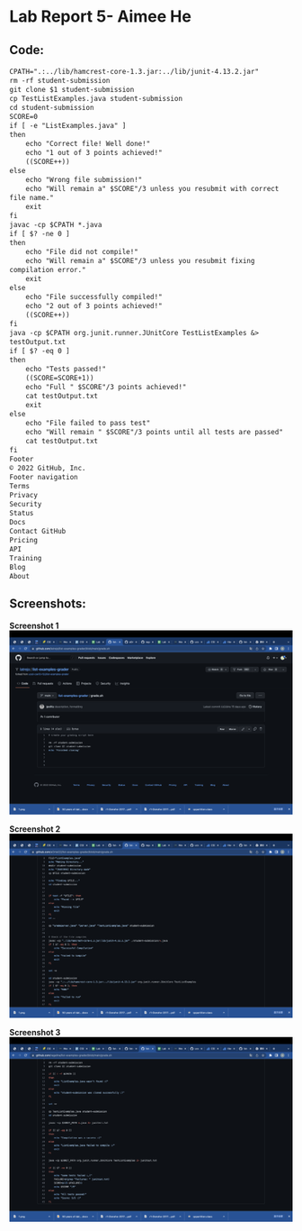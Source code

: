 # **Lab Report 5- Aimee He**

## Code:
```
CPATH=".:../lib/hamcrest-core-1.3.jar:../lib/junit-4.13.2.jar"
rm -rf student-submission
git clone $1 student-submission
cp TestListExamples.java student-submission
cd student-submission
SCORE=0
if [ -e "ListExamples.java" ]
then
    echo "Correct file! Well done!"
    echo "1 out of 3 points achieved!"
    ((SCORE++))
else
    echo "Wrong file submission!"
    echo "Will remain a" $SCORE"/3 unless you resubmit with correct file name."
    exit
fi
javac -cp $CPATH *.java
if [ $? -ne 0 ]
then
    echo "File did not compile!"
    echo "Will remain a" $SCORE"/3 unless you resubmit fixing compilation error."
    exit
else
    echo "File successfully compiled!"
    echo "2 out of 3 points achieved!"
    ((SCORE++))
fi
java -cp $CPATH org.junit.runner.JUnitCore TestListExamples &> testOutput.txt
if [ $? -eq 0 ]
then
    echo "Tests passed!"
    ((SCORE=SCORE+1))
    echo "Full " $SCORE"/3 points achieved!"
    cat testOutput.txt
    exit
else
    echo "File failed to pass test"
    echo "Will remain " $SCORE"/3 points until all tests are passed"
    cat testOutput.txt
fi
Footer
© 2022 GitHub, Inc.
Footer navigation
Terms
Privacy
Security
Status
Docs
Contact GitHub
Pricing
API
Training
Blog
About

```

## Screenshots:
**Screenshot 1**
![1](https://github.com/meAImee/cse15l-labreport5/raw/main/1.png)

**Screenshot 2**
![2](https://github.com/meAImee/cse15l-labreport5/raw/main/2.png)

**Screenshot 3**
![3](https://github.com/meAImee/cse15l-labreport5/raw/main/3.png)
